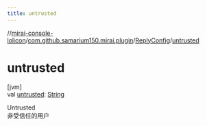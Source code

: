 ```yaml
---
title: untrusted
---
```

//[mirai-console-lolicon](../../../index.html)/[com.github.samarium150.mirai.plugin](../index.html)/[ReplyConfig](index.html)/[untrusted](untrusted.html)



# untrusted



[jvm]\
val [untrusted](untrusted.html): [String](https://kotlinlang.org/api/latest/jvm/stdlib/kotlin/-string/index.html)



Untrusted <br> 非受信任的用户




